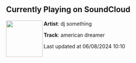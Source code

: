## Currently Playing on SoundCloud

[<img align="left" width="100" src="https://i1.sndcdn.com/avatars-fhGcrgTCtqesIQMS-KRSszA-t500x500.jpg">](https://soundcloud.com/djsmth/american-dreamer)

**Artist**: dj something 

**Track**: american dreamer

Last updated at 06/08/2024 10:10
